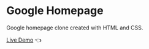 # Google Homepage

Google homepage clone created with HTML and CSS.

[Live Demo](https://michalosman.github.io/google-homepage/) :point_left:
